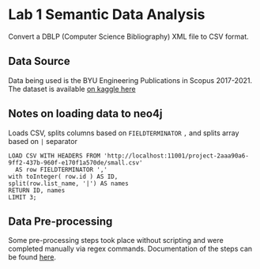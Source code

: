 # Lab 1 Semantic Data Analysis
Convert a DBLP (Computer Science Bibliography) XML file to CSV format.

## Data Source
Data being used is the BYU Engineering Publications in Scopus 2017-2021. The dataset is available [on kaggle here](https://www.kaggle.com/dpixton/byu-engineering-publications-in-scopus-201721/version/1)

## Notes on loading data to neo4j

Loads CSV, splits columns based on `FIELDTERMINATOR` `,` and splits array based on `|` separator
```cypher
LOAD CSV WITH HEADERS FROM 'http://localhost:11001/project-2aaa90a6-9ff2-437b-960f-e170f1a570de/small.csv'
  AS row FIELDTERMINATOR ','
with toInteger( row.id ) AS ID,
split(row.list_name, '|') AS names
RETURN ID, names
LIMIT 3;
```

## Data Pre-processing
Some pre-processing steps took place without scripting and were completed manually via regex commands. Documentation of the steps can be found [here](docs/PRE-PROCESS-STEPS.md).